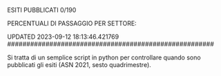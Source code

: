 ESITI PUBBLICATI 0/190 

PERCENTUALI DI PASSAGGIO PER SETTORE:

UPDATED 2023-09-12 18:13:46.421769
###################################################### 

Si tratta di un semplice script in python per controllare quando sono pubblicati gli esiti (ASN 2021, sesto quadrimestre).


